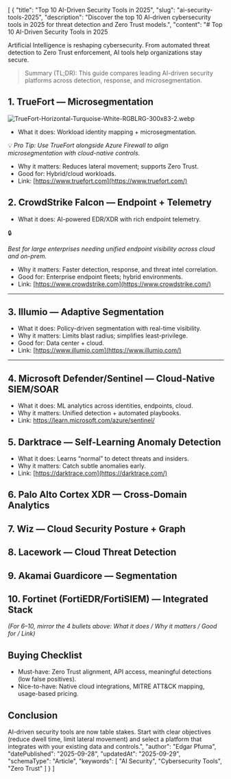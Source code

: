 [
  {
    "title": "Top 10 AI-Driven Security Tools in 2025",
    "slug": "ai-security-tools-2025",
    "description": "Discover the top 10 AI-driven cybersecurity tools in 2025 for threat detection and Zero Trust models.",
    "content": "# Top 10 AI-Driven Security Tools in 2025

Artificial Intelligence is reshaping cybersecurity. From automated threat detection to Zero Trust enforcement, AI tools help organizations stay secure.

> Summary (TL;DR): This guide compares leading AI-driven security platforms across detection, response, and microsegmentation.
> 

## 1. TrueFort — Microsegmentation

![TrueFort-Horizontal-Turquoise-White-RGBLRG-300x83-2.webp](attachment:af0191d5-0dac-4126-95ae-8b2c0356a379:TrueFort-Horizontal-Turquoise-White-RGBLRG-300x83-2.webp)

- What it does: Workload identity mapping + microsegmentation.

💡 *Pro Tip: Use TrueFort alongside Azure Firewall to align microsegmentation with cloud-native controls.*

- Why it matters: Reduces lateral movement; supports Zero Trust.
- Good for: Hybrid/cloud workloads.
- Link: [https://www.truefort.com](https://www.truefort.com/)

## 2. CrowdStrike Falcon — Endpoint + Telemetry

- What it does: AI-powered EDR/XDR with rich endpoint telemetry.

<aside>
🔒

*Best for large enterprises needing unified endpoint visibility across cloud and on-prem.*

</aside>

- Why it matters: Faster detection, response, and threat intel correlation.
- Good for: Enterprise endpoint fleets; hybrid environments.
- Link: [https://www.crowdstrike.com](https://www.crowdstrike.com/)

---

## 3. Illumio — Adaptive Segmentation

- What it does: Policy-driven segmentation with real-time visibility.
- Why it matters: Limits blast radius; simplifies least-privilege.
- Good for: Data center + cloud.
- Link: [https://www.illumio.com](https://www.illumio.com/)

---

## 4. Microsoft Defender/Sentinel — Cloud-Native SIEM/SOAR

- What it does: ML analytics across identities, endpoints, cloud.
- Why it matters: Unified detection + automated playbooks.
- Link: https://learn.microsoft.com/azure/sentinel/

## 5. Darktrace — Self-Learning Anomaly Detection

- What it does: Learns “normal” to detect threats and insiders.
- Why it matters: Catch subtle anomalies early.
- Link: [https://darktrace.com](https://darktrace.com/)

## 6. Palo Alto Cortex XDR — Cross-Domain Analytics

## 7. Wiz — Cloud Security Posture + Graph

## 8. Lacework — Cloud Threat Detection

## 9. Akamai Guardicore — Segmentation

## 10. Fortinet (FortiEDR/FortiSIEM) — Integrated Stack

*(For 6–10, mirror the 4 bullets above: What it does / Why it matters / Good for / Link)*

## Buying Checklist

- Must-have: Zero Trust alignment, API access, meaningful detections (low false positives).
- Nice-to-have: Native cloud integrations, MITRE ATT&CK mapping, usage-based pricing.

## Conclusion

AI-driven security tools are now table stakes. Start with clear objectives (reduce dwell time, limit lateral movement) and select a platform that integrates with your existing data and controls.",
    "author": "Edgar Pfuma",
    "datePublished": "2025-09-28",
    "updatedAt": "2025-09-29",
    "schemaType": "Article",
    "keywords": [
      "AI Security",
      "Cybersecurity Tools",
      "Zero Trust"
    ]
  }
]